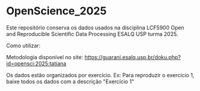 # OpenScience_2025

Este repositório conserva os dados usados na disciplina LCF5900 Open and Reproducible Scientific Data Processing ESALQ USP turma 2025. 

Como utilizar: 

Metodologia disponível no site: https://guarani.esalq.usp.br/doku.php?id=opensci:2025:tatiana

Os dados estão organizados por exercício. 
Ex: Para reproduzir o exercício 1, baixe todos os dados com a descrição "Exercício 1"
